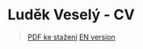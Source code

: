 # Luděk Veselý - CV

> [PDF ke stažení](https://github.com/ludekvesely/curriculum-vitae/raw/master/ludek-vesely-cv.pdf)
> [EN version](https://github.com/ludekvesely/curriculum-vitae/raw/master/ludek-vesely-cv-en.pdf)
